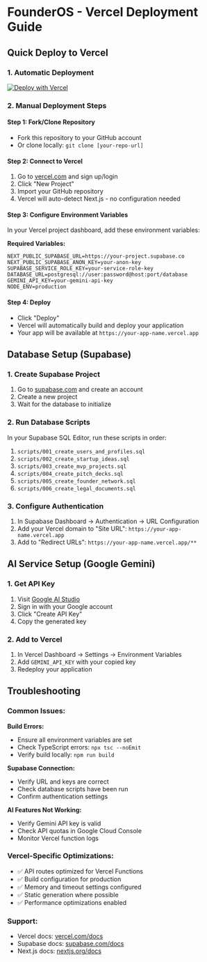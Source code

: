 # FounderOS - Vercel Deployment Guide

## Quick Deploy to Vercel

### 1. Automatic Deployment
[![Deploy with Vercel](https://vercel.com/button)](https://vercel.com/new/clone?repository-url=https://github.com/yourusername/founderos)

### 2. Manual Deployment Steps

#### Step 1: Fork/Clone Repository
- Fork this repository to your GitHub account
- Or clone locally: `git clone [your-repo-url]`

#### Step 2: Connect to Vercel
1. Go to [vercel.com](https://vercel.com) and sign up/login
2. Click "New Project"
3. Import your GitHub repository
4. Vercel will auto-detect Next.js - no configuration needed

#### Step 3: Configure Environment Variables
In your Vercel project dashboard, add these environment variables:

**Required Variables:**
```env
NEXT_PUBLIC_SUPABASE_URL=https://your-project.supabase.co
NEXT_PUBLIC_SUPABASE_ANON_KEY=your-anon-key
SUPABASE_SERVICE_ROLE_KEY=your-service-role-key
DATABASE_URL=postgresql://user:password@host:port/database
GEMINI_API_KEY=your-gemini-api-key
NODE_ENV=production
```

#### Step 4: Deploy
- Click "Deploy"
- Vercel will automatically build and deploy your application
- Your app will be available at `https://your-app-name.vercel.app`

## Database Setup (Supabase)

### 1. Create Supabase Project
1. Go to [supabase.com](https://supabase.com) and create an account
2. Create a new project
3. Wait for the database to initialize

### 2. Run Database Scripts
In your Supabase SQL Editor, run these scripts in order:

1. `scripts/001_create_users_and_profiles.sql`
2. `scripts/002_create_startup_ideas.sql`
3. `scripts/003_create_mvp_projects.sql`
4. `scripts/004_create_pitch_decks.sql`
5. `scripts/005_create_founder_network.sql`
6. `scripts/006_create_legal_documents.sql`

### 3. Configure Authentication
1. In Supabase Dashboard → Authentication → URL Configuration
2. Add your Vercel domain to "Site URL": `https://your-app-name.vercel.app`
3. Add to "Redirect URLs": `https://your-app-name.vercel.app/**`

## AI Service Setup (Google Gemini)

### 1. Get API Key
1. Visit [Google AI Studio](https://aistudio.google.com/app/apikey)
2. Sign in with your Google account
3. Click "Create API Key"
4. Copy the generated key

### 2. Add to Vercel
1. In Vercel Dashboard → Settings → Environment Variables
2. Add `GEMINI_API_KEY` with your copied key
3. Redeploy your application

## Troubleshooting

### Common Issues:

**Build Errors:**
- Ensure all environment variables are set
- Check TypeScript errors: `npx tsc --noEmit`
- Verify build locally: `npm run build`

**Supabase Connection:**
- Verify URL and keys are correct
- Check database scripts have been run
- Confirm authentication settings

**AI Features Not Working:**
- Verify Gemini API key is valid
- Check API quotas in Google Cloud Console
- Monitor Vercel function logs

### Vercel-Specific Optimizations:
- ✅ API routes optimized for Vercel Functions
- ✅ Build configuration for production
- ✅ Memory and timeout settings configured
- ✅ Static generation where possible
- ✅ Performance optimizations enabled

### Support:
- Vercel docs: [vercel.com/docs](https://vercel.com/docs)
- Supabase docs: [supabase.com/docs](https://supabase.com/docs)
- Next.js docs: [nextjs.org/docs](https://nextjs.org/docs)